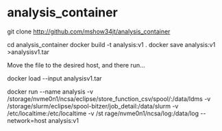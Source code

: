 # analysis_container
git clone http://github.com/mshow34jt/analysis_container

cd analysis_container
docker build -t analysis:v1 .
docker save analysis:v1 >analysisv1.tar

Move the file to the desired host, and there run…

docker load --input analysisv1.tar

docker run --name analysis -v /storage/nvme0n1/ncsa/eclipse/store_function_csv/spool/:/data/ldms -v
/storage/slurm/eclipse/spool-bitzer/job_detail:/data/slurm -v /etc/localtime:/etc/localtime -v  /st
rage/nvme0n1/ncsa/log:/data/log  --network=host   analysis:v1
